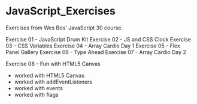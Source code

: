 # JavaScript_Exercises

Exercises from Wes Bos' JavaScript 30 course.

Exercise 01 - JavaScript Drum Kit
Exercise 02 - JS and CSS Clock
Exercise 03 - CSS Variables
Exercise 04 - Array Cardio Day 1
Exercise 05 - Flex Panel Gallery
Exercise 06 - Type Ahead
Exercise 07 - Array Cardio Day 2

Exercise 08 - Fun with HTML5 Canvas

- worked with HTML5 Canvas
- worked with addEventListeners
- worked with events
- worked with flags
